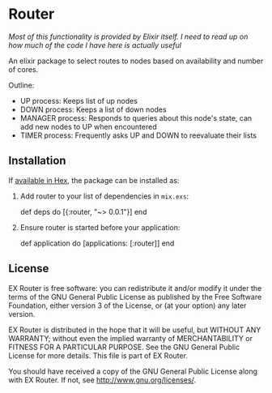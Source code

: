 # Router

_Most of this functionality is provided by Elixir itself. I need to read up on how much of the code I have here is actually useful_

An elixir package to select routes to nodes based on availability and number of cores.

Outline:
 -  UP process: Keeps list of up nodes
 -  DOWN process: Keeps a list of down nodes
 -  MANAGER process: Responds to queries about this node's state, can add new nodes to UP when encountered
 -  TIMER process: Frequently asks UP and DOWN to reevaluate their lists

## Installation

If [available in Hex](https://hex.pm/docs/publish), the package can be installed as:

  1. Add router to your list of dependencies in `mix.exs`:

        def deps do
          [{:router, "~> 0.0.1"}]
        end

  2. Ensure router is started before your application:

        def application do
          [applications: [:router]]
        end

## License
EX Router is free software: you can redistribute it and/or modify
it under the terms of the GNU General Public License as published by
the Free Software Foundation, either version 3 of the License, or
(at your option) any later version.

EX Router is distributed in the hope that it will be useful,
but WITHOUT ANY WARRANTY; without even the implied warranty of
MERCHANTABILITY or FITNESS FOR A PARTICULAR PURPOSE.  See the
GNU General Public License for more details.
This file is part of EX Router.

You should have received a copy of the GNU General Public License
along with EX Router.  If not, see <http://www.gnu.org/licenses/>.
